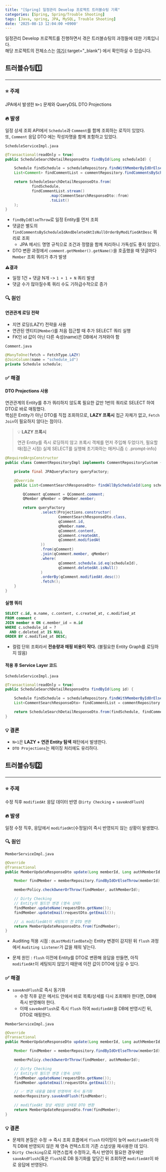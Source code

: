 ```yaml
---
title: "[Spring] 일정관리 Develop 프로젝트 트러블슈팅 기록"
categories: [Spring, Spring/Trouble Shooting]
tags: [Java, spring, JPA, MySQL, Trouble Shooting]
date: '2025-08-13 12:04:00 +0900'
---
```


일정관리 Develop 프로젝트를 진행하면서 겪은 트러블슈팅의 과정들에 대한 기록입니다.   
해당 프로젝트의 전체소스는 [여기](https://github.com/younghunkimm/schedule-management-develop-api){:target="_blank"} 에서 확인하실 수 있습니다.

## 트러블슈팅1️⃣

---

### ⭐️ 주제

JPA에서 발생한 `N+1` 문제와 QueryDSL DTO Projections

### 🔥 발생

일정 상세 조회 API에서 `Schedule`과 `Comment`를 함께 조회하는 로직이 있었다.   
또, `Comment` 응답 DTO 에는 작성자명을 함께 포함하고 있었다.

`ScheduleServiceImpl.java`
```java
@Transactional(readOnly = true)
public ScheduleSearchDetailResponseDto findById(Long scheduleId) {

    Schedule findSchedule = scheduleRepository.findWithMemberByIdOrElseThrow(id);
    List<Comment> findCommentList = commentRepository.findCommentsByScheduleIdAndDeletedAtIsNullOrderByModifiedAtDesc(findSchedule.getId());

    return ScheduleSearchDetailResponseDto.from(
            findSchedule,
            findCommentList.stream()
                    .map(CommentSearchResponseDto::from)
                    .toList()
    );
}
```

- `findByIdElseThrow`로 일정 Entity를 먼저 조회
- 댓글은 별도의 `findCommentsByScheduleIdAndDeletedAtIsNullOrderByModifiedAtDesc` 쿼리로 조회
  - JPA 메서드 명명 규칙으로 조건과 정렬을 함께 처리하니 가독성도 좋지 않았다.
- DTO 변환 과정에서 `comment.getMember().getName()`을 호출했을 때 댓글마다 `Member` 조회 쿼리가 추가 발생

**⚠️결과**

- 일정 1건 + 댓글 N개 -> `1 + 1 + N` 쿼리 발생
- 댓글 수가 많아질수록 쿼리 수도 기하급수적으로 증가

### 🔍 원인

#### 연관관계 로딩 전략

- 지연 로딩(LAZY) 전략을 사용
- 연관된 엔티티(`Member`)를 처음 접근할 때 추가 SELECT 쿼리 실행
- FK인 id 값이 아닌 다른 속성(name)은 DB에서 가져와야 함

`Comment.java`
```java
@ManyToOne(fetch = FetchType.LAZY)
@JoinColumn(name = "schedule_id")
private Schedule schedule;
```

### ✅ 해결

#### DTO Projections 사용

연관관계의 Entity를 추가 쿼리하지 않도록 필요한 값만 1번의 쿼리로 SELECT 하여 DTO로 바로 매핑했다.   
핵심은 Entity가 아닌 DTO를 직접 조회하므로, **LAZY 프록시** 접근 자체가 없고, `Fetch Join`이 필요하지 않다는 점이다.

> 💡 **LAZY 프록시**
>
> 연관 Entity를 즉시 로딩하지 않고 프록시 객체를 먼저 주입해 두었다가, 필요할 때(접근 시점) 실제 SELECT를 실행해 초기화하는 매커니즘
{: .prompt-info}

```java
@RequiredArgsConstructor
public class CommentRepositoryImpl implements CommentRepositoryCustom {

    private final JPAQueryFactory queryFactory;

    @Override
    public List<CommentSearchResponseDto> findAllByScheduleId(Long scheduleId) {

        QComment qComment = QComment.comment;
        QMember qMember = QMember.member;

        return queryFactory
                .select(Projections.constructor(
                        CommentSearchResponseDto.class,
                        qComment.id,
                        qMember.name,
                        qComment.content,
                        qComment.createdAt,
                        qComment.modifiedAt
                ))
                .from(qComment)
                .join(qComment.member, qMember)
                .where(
                        qComment.schedule.id.eq(scheduleId),
                        qComment.deletedAt.isNull()
                )
                .orderBy(qComment.modifiedAt.desc())
                .fetch();
    }
}
```

#### 실행 쿼리

```sql
SELECT c.id, m.name, c.content, c.created_at, c.modified_at
FROM comment c
JOIN member m ON c.member_id = m.id
WHERE c.schedule_id = ?
  AND c.deleted_at IS NULL
ORDER BY c.modified_at DESC;
```

- 컬럼 단위 조회라서 **전송량과 매핑 비용이 작다.** (불필요한 Entity Graph를 로딩하지 않음)

#### 적용 후 Service Layer 코드

`ScheduleServiceImpl.java`
```java
@Transactional(readOnly = true)
public ScheduleSearchDetailResponseDto findById(Long id) {

    Schedule findSchedule = scheduleRepository.findWithMemberByIdOrElseThrow(id);
    List<CommentSearchResponseDto> findCommentList = commentRepository.findAllByScheduleId(findSchedule.getId());

    return ScheduleSearchDetailResponseDto.from(findSchedule, findCommentList);
}
```

### 💡 결론

- `N+1`은 **LAZY + 연관 Entity 탐색** 패턴에서 발생한다.
- `DTO Projections`는 페이징 처리에도 유리하다.

## 트러블슈팅2️⃣

---

### ⭐️ 주제

수정 직후 `modifiedAt` 응답 데이터 반영 (`Dirty Checking`  + `saveAndFlush`)

### 🔥 발생

일정 수정 직후, 응답에서 `modifiedAt`(수정일)이 즉시 반영되지 않는 상황이 발생했다.

### 🔍 원인

`MemberServiceImpl.java`
```java
@Override
@Transactional
public MemberUpdateResponseDto update(Long memberId, Long authMemberId, MemberUpdateRequestDto requestDto) {

    Member findMember = memberRepository.findByIdOrElseThrow(memberId);

    memberPolicy.checkOwnerOrThrow(findMember, authMemberId);

    // Dirty Checking
    // Entity의 필드만 변경 (영속 상태)
    findMember.updateName(requestDto.getName());
    findMember.updateEmail(requestDto.getEmail());

    // ⚠️ modifiedAt이 세팅되기 전 DTO 변환
    return MemberUpdateResponseDto.from(findMember);
}
```

- Auditing 적용 시점
  : `@LastModifiedDate`는 Entity 변경이 감지된 뒤 `flush` 과정에서 `Auditing Listener`가 값을 채워 넣는다.

- 문제 원인
  : `flush` 이전에 Entity를 DTO로 변환해 응답을 만들면, 아직 `modifiedAt`이 세팅되지 않았기 때문에 이전 값이 DTO에 담길 수 있다.

### ✅ 해결

- `saveAndFlush`로 즉시 동기화
  - 수정 직후 같은 메서드 안에서 바로 목록/상세를 다시 조회해야 한다면, DB에 즉시 반영해야 한다.
  - 이때 `saveAndFlush`로 즉시 `flush` 하여 `modifiedAt`을 DB에 반영시킨 뒤, DTO로 매핑한다.

`MemberServiceImpl.java`
```java
@Override
@Transactional
public MemberUpdateResponseDto update(Long memberId, Long authMemberId, MemberUpdateRequestDto requestDto) {

    Member findMember = memberRepository.findByIdOrElseThrow(memberId);

    memberPolicy.checkOwnerOrThrow(findMember, authMemberId);

    // Dirty Checking
    // Entity의 필드만 변경 (영속 상태)
    findMember.updateName(requestDto.getName());
    findMember.updateEmail(requestDto.getEmail());

    // ✅ 변경 내용을 DB에 반영하여 즉시 동기화
    memberRepository.saveAndFlush(findMember);

    // modifiedAt 정상 세팅된 상태로 DTO 변환
    return MemberUpdateResponseDto.from(findMember);
}
```

### 💡 결론

- 문제의 본질은 수정 → 즉시 조회 흐름에서 `flush` 타이밍이 늦어 `modifiedAt`이 아직 DB에 반영되지 않은 채 영속 컨텍스트의 기존 스냅샷을 재사용한 데 있다.
- `Dirty Checking`으로 자연스럽게 수정하고, 즉시 반영이 필요한 경우에만 `saveAndFlush`(혹은 `flush`)로 DB 동기화를 앞당긴 뒤 조회하면 `modifiedAt`이 바로 응답에 반영된다.
